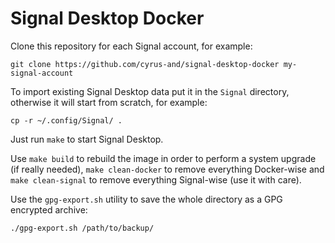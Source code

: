 # Signal Desktop Docker

Clone this repository for each Signal account, for example:

```
git clone https://github.com/cyrus-and/signal-desktop-docker my-signal-account
```

To import existing Signal Desktop data put it in the `Signal` directory, otherwise it will start from scratch, for example:

```
cp -r ~/.config/Signal/ .
```

Just run `make` to start Signal Desktop.

Use `make build` to rebuild the image in order to perform a system upgrade (if really needed), `make clean-docker` to remove everything Docker-wise and `make clean-signal` to remove everything Signal-wise (use it with care).

Use the `gpg-export.sh` utility to save the whole directory as a GPG encrypted archive:

```
./gpg-export.sh /path/to/backup/
```
